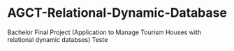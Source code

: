 # AGCT-Relational-Dynamic-Database
Bachelor Final Project (Application to Manage Tourism Houses with relational dynamic databses)
Teste
